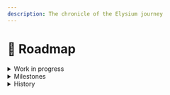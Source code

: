 ```yaml
---
description: The chronicle of the Elysium journey
---
```


# 📍 Roadmap

<details>

<summary>Work in progress</summary>

* [x] Publishing the documentation section: [Public Cluster](../elysium/public-cluster.md)
* [x] Publishing the documentation section: [Hash Ring](../elysium/hash-ring.md)
* [x] Publishing the documentation section: [Proof of Victory](../elysium/proof-of-victory.md)
* [ ] Publishing the documentation section: Statechain
* [ ] Writing the article: Crypto Cash and Offers

</details>

<details>

<summary>Milestones</summary>

### Prelaunch (work in progress)

* [ ] Development of the Pioneers Program: smart contracts, portal, mini-game
* [ ] Designing the system and publishing the final documentation
* [ ] Distribution of 9000 Access Key NFTs

### Pioneers Program launch (Q3-Q4 2023)

* [ ] Distribution of the Access Key NFTs left after prelaunch
* [ ] Development of the Elysium core

### Elysium launch for pioneers (Q3 2024)

* [ ] Pioneers launch their Workers, Routers and Keepers
* [ ] Pioneers test the blockchain core while earning real SKY
* [ ] Development of the bridge for entering Elysium from other chains
* [ ] Development of DEX for swaping tokens

### Opening Elysium for everyone (Q2 2025)

* [ ] Development and testing of crypto cash and offers mechanincs

### Launch of crypto cash and offers (Q2 2026)

</details>

<details>

<summary>History</summary>

#### October 2022

* [x] Birth of the [Elysium Discord Community](https://discord.gg/elysiumchain)
* [x] Launch of the [Elysium website](https://elysium-chain.com/)

#### November 2022

* [x] Elaboration of the Tokenomics design details
* [x] Elaboration of the Consensus design details
* [x] Development of the [Tokenomics simulation](https://tokenomics.elysium-chain.com)

#### December 2022

* [x] Publication of the [Introduction ](broken-reference/)section of the documentation
* [x] Elaboration of the Message Routing design details
* [x] Elaboration of the Pioneers Program mechanics
* [x] Publication of the [Pioneers Program](broken-reference/) section of the documentation

#### January 2023

* [x] Publication of the [Tokenomics](broken-reference)[ ](broken-reference/)section of the documentation
* [x] Blockchain selection for the Pioneers Program (Polygon)
* [x] Detailing of the Elysium blockchain architecture
* [x] Development of the Pioneers Portal architecture
* [x] Development of the Discord <-> Polygon interactions

#### February 2023

* [x] Launch of the Pioneers Program promo website
* [x] Development of the Pioneers Portal interface
* [x] Writing the article: Public Cluster&#x20;
* [x] Designing the system

#### March 2023

* [x] Writing the article: Managed Hash Ring
* [x] Designing the system

#### April 2023

* [x] Writing the article: Proof of Victory
* [x] Designing the system

#### May 2023

* [x] Writing the article: Statechain
* [x] Designing the system

</details>
